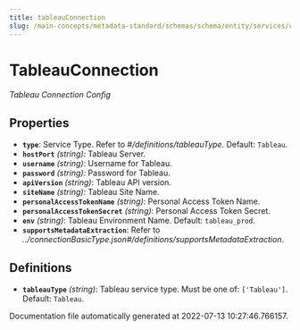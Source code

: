 ```yaml
---
title: tableauConnection
slug: /main-concepts/metadata-standard/schemas/schema/entity/services/connections/dashboard
---
```


# TableauConnection

*Tableau Connection Config*

## Properties

- **`type`**: Service Type. Refer to *#/definitions/tableauType*. Default: `Tableau`.
- **`hostPort`** *(string)*: Tableau Server.
- **`username`** *(string)*: Username for Tableau.
- **`password`** *(string)*: Password for Tableau.
- **`apiVersion`** *(string)*: Tableau API version.
- **`siteName`** *(string)*: Tableau Site Name.
- **`personalAccessTokenName`** *(string)*: Personal Access Token Name.
- **`personalAccessTokenSecret`** *(string)*: Personal Access Token Secret.
- **`env`** *(string)*: Tableau Environment Name. Default: `tableau_prod`.
- **`supportsMetadataExtraction`**: Refer to *../connectionBasicType.json#/definitions/supportsMetadataExtraction*.
## Definitions

- **`tableauType`** *(string)*: Tableau service type. Must be one of: `['Tableau']`. Default: `Tableau`.


Documentation file automatically generated at 2022-07-13 10:27:46.766157.
